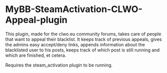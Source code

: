 # MyBB-SteamActivation-CLWO-Appeal-plugin

This plugin, made for the clwo.eu community forums, takes care of people that want to appeal their blacklist.
It keeps track of previous appeals, gives the admins easy accept/deny links, appends information about the blacklisted user to his posts, keeps track of which post is still running and which are finished, et cetera.

Requires the steam_activation plugin to be running.
